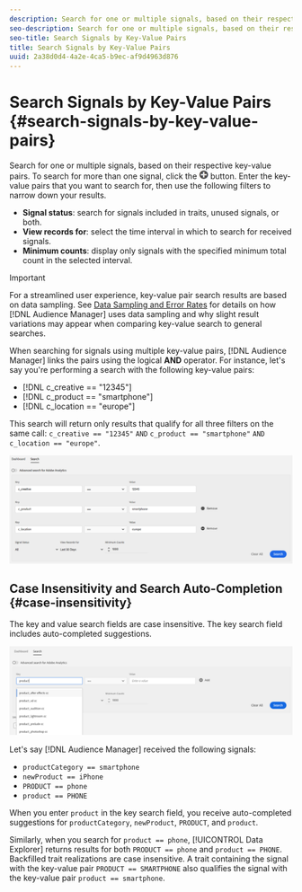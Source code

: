 ```yaml
---
description: Search for one or multiple signals, based on their respective key-value pairs.
seo-description: Search for one or multiple signals, based on their respective key-value pairs.
seo-title: Search Signals by Key-Value Pairs
title: Search Signals by Key-Value Pairs
uuid: 2a38d0d4-4a2e-4ca5-b9ec-af9d4963d876
---
```


# Search Signals by Key-Value Pairs {#search-signals-by-key-value-pairs}

Search for one or multiple signals, based on their respective key-value pairs.
To search for more than one signal, click the ![Add](assets/icon_add.png) button. Enter the key-value pairs that you want to search for, then use the following filters to narrow down your results.

* **Signal status**: search for signals included in traits, unused signals, or both.
* **View records for**: select the time interval in which to search for received signals.
* **Minimum counts**: display only signals with the specified minimum total count in the selected interval.

>[!IMPORTANT]
>
>For a streamlined user experience, key-value pair search results are based on data sampling. See [Data Sampling and Error Rates](/help/using/reporting/report-sampling.md) for details on how [!DNL Audience Manager] uses data sampling and why slight result variations may appear when comparing key-value search to general searches.

When searching for signals using multiple key-value pairs, [!DNL Audience Manager] links the pairs using the logical **AND** operator. For instance, let's say you're performing a search with the following key-value pairs:

* [!DNL c_creative == "12345"]
* [!DNL c_product == "smartphone"]
* [!DNL c_location == "europe"]

This search will return only results that qualify for all three filters on the same call: `c_creative == "12345"` `AND` `c_product == "smartphone"` `AND` `c_location == "europe"`.

![](assets/signals-search.png)

## Case Insensitivity and Search Auto-Completion {#case-insensitivity}

The key and value search fields are case insensitive. The key search field includes auto-completed suggestions.

![](assets/signal-search-suggestions.png)

Let's say [!DNL Audience Manager] received the following signals:

* `productCategory == smartphone`
* `newProduct == iPhone`
* `PRODUCT == phone`
* `product == PHONE`

When you enter `product` in the key search field, you receive auto-completed suggestions for `productCategory`, `newProduct`, `PRODUCT`, and `product`.

Similarly, when you search for `product == phone`, [!UICONTROL Data Explorer] returns results for both `PRODUCT == phone` and `product == PHONE`.
Backfilled trait realizations are case insensitive. A trait containing the signal with the key-value pair `PRODUCT == SMARTPHONE` also qualifies the signal with the key-value pair `product == smartphone`.